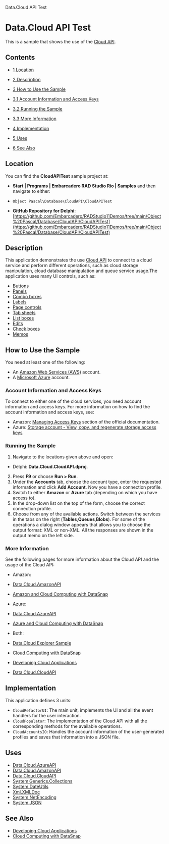 Data.Cloud API Test[]()
# Data.Cloud API Test 


This is a sample that shows the use of the [Cloud API](http://docwiki.embarcadero.com/Libraries/en/Data.Cloud.CloudAPI).
## Contents



* [1 Location](#Location)
* [2 Description](#Description)
* [3 How to Use the Sample](#How_to_Use_the_Sample)

* [3.1 Account Information and Access Keys](#Account_Information_and_Access_Keys)
* [3.2 Running the Sample](#Running_the_Sample)
* [3.3 More Information](#More_Information)

* [4 Implementation](#Implementation)
* [5 Uses](#Uses)
* [6 See Also](#See_Also)


## Location 

You can find the **CloudAPITest** sample project at:
* **Start | Programs | Embarcadero RAD Studio Rio | Samples** and then navigate to either:

* `Object Pascal\Database\CloudAPI\CloudAPITest`

* **GitHub Repository for Delphi:**[https://github.com/Embarcadero/RADStudio11Demos/tree/main/Object%20Pascal/Database/CloudAPI/CloudAPITest](https://github.com/Embarcadero/RADStudio11Demos/tree/main/Object%20Pascal/Database/CloudAPI/CloudAPITest)

## Description 

This application demonstrates the use [Cloud API](http://docwiki.embarcadero.com/Libraries/en/Data.Cloud.CloudAPI) to connect to a cloud service and perform different operations, such as cloud storage manipulation, cloud database manipulation and queue service usage.The application uses many UI controls, such as:

* [Buttons](http://docwiki.embarcadero.com/Libraries/en/Vcl.StdCtrls.TButton)
* [Panels](http://docwiki.embarcadero.com/Libraries/en/Vcl.ExtCtrls.TPanel)
* [Combo boxes](http://docwiki.embarcadero.com/Libraries/en/Vcl.StdCtrls.TComboBox)
* [Labels](http://docwiki.embarcadero.com/Libraries/en/Vcl.StdCtrls.TLabel)
* [Page controls](http://docwiki.embarcadero.com/Libraries/en/Vcl.ComCtrls.TPageControl)
* [Tab sheets](http://docwiki.embarcadero.com/Libraries/en/Vcl.ComCtrls.TTabSheet)
* [List boxes](http://docwiki.embarcadero.com/Libraries/en/Vcl.StdCtrls.TListBox)
* [Edits](http://docwiki.embarcadero.com/Libraries/en/Vcl.StdCtrls.TEdit)
* [Check boxes](http://docwiki.embarcadero.com/Libraries/en/Vcl.StdCtrls.TCheckBox)
* [Memos](http://docwiki.embarcadero.com/Libraries/en/Vcl.StdCtrls.TMemo)

## How to Use the Sample 

You need at least one of the following:
*  An [Amazon Web Services (AWS)](https://aws.amazon.com/) account.
*  A [Microsoft Azure](https://azure.microsoft.com/en-us/) account.

### Account Information and Access Keys 

To connect to either one of the cloud services, you need account information and access keys. For more information on how to find the account information and access keys, see:
*  Amazon: [Managing Access Keys](http://docs.aws.amazon.com/general/latest/gr/managing-aws-access-keys.html) section of the official documentation.
*  Azure: [Storage account - View, copy, and regenerate storage access keys](https://azure.microsoft.com/en-us/documentation/articles/storage-create-storage-account/#view-copy-and-regenerate-storage-access-keys)

### Running the Sample 


1.  Navigate to the locations given above and open:

*  Delphi: **Data.Cloud.CloudAPI.dproj**.

2.  Press **F9** or choose **Run > Run**.
3.  Under the **Accounts** tab, choose the account type, enter the requested information and click **Add Account**. Now you have a connection profile.
4.  Switch to either **Amazon** or **Azure** tab (depending on which you have access to).
5.  In the drop-down list on the top of the form, choose the correct connection profile.
6.  Choose from any of the available actions. Switch between the services in the tabs on the right (**Tables**,**Queues**,**Blobs**).
For some of the operations a dialog window appears that allows you to choose the output format: XML or non-XML. All the responses are shown in the output memo on the left side.
### More Information 

See the following pages for more information about the Cloud API and the usage of the Cloud API:
*  Amazon:

* [Data.Cloud.AmazonAPI](http://docwiki.embarcadero.com/Libraries/en/Data.Cloud.AmazonAPI)
* [Amazon and Cloud Computing with DataSnap](http://docwiki.embarcadero.com/RADStudio/en/Amazon_and_Cloud_Computing_with_DataSnap)

*  Azure:

* [Data.Cloud.AzureAPI](http://docwiki.embarcadero.com/Libraries/en/Data.Cloud.AzureAPI)
* [Azure and Cloud Computing with DataSnap](http://docwiki.embarcadero.com/RADStudio/en/Azure_and_Cloud_Computing_with_DataSnap)

*  Both:

* [Data.Cloud Explorer Sample](http://docwiki.embarcadero.com/CodeExamples/en/Data.Cloud_Explorer_Sample)
* [Cloud Computing with DataSnap](http://docwiki.embarcadero.com/RADStudio/en/Cloud_Computing_with_DataSnap)
* [Developing Cloud Applications](http://docwiki.embarcadero.com/RADStudio/en/Developing_Cloud_Applications)
* [Data.Cloud.CloudAPI](http://docwiki.embarcadero.com/Libraries/en/Data.Cloud.CloudAPI)

## Implementation 

This application defines 3 units:
* `CloudRefactorUI`: The main unit, implements the UI and all the event handlers for the user interaction.
* `CloudPopulator`: The implementation of the Cloud API with all the corresponding methods for the available operations.
* `CloudAccountsIO`: Handles the account information of the user-generated profiles and saves that information into a JSON file.

## Uses 


* [Data.Cloud.AzureAPI](http://docwiki.embarcadero.com/Libraries/en/Data.Cloud.AzureAPI)
* [Data.Cloud.AmazonAPI](http://docwiki.embarcadero.com/Libraries/en/Data.Cloud.AmazonAPI)
* [Data.Cloud.CloudAPI](http://docwiki.embarcadero.com/Libraries/en/Data.Cloud.CloudAPI)
* [System.Generics.Collections](http://docwiki.embarcadero.com/Libraries/en/System.Generics.Collections)
* [System.DateUtils](http://docwiki.embarcadero.com/Libraries/en/System.DateUtils)
* [Xml.XMLDoc](http://docwiki.embarcadero.com/Libraries/en/Xml.XMLDoc)
* [System.NetEncoding](http://docwiki.embarcadero.com/Libraries/en/System.NetEncoding)
* [System.JSON](http://docwiki.embarcadero.com/Libraries/en/System.JSON)

## See Also 


* [Developing Cloud Applications](http://docwiki.embarcadero.com/RADStudio/en/Developing_Cloud_Applications)
* [Cloud Computing with DataSnap](http://docwiki.embarcadero.com/RADStudio/en/Cloud_Computing_with_DataSnap)





